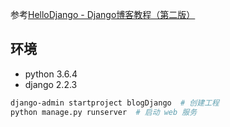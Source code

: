参考[HelloDjango - Django博客教程（第二版）](https://www.zmrenwu.com/courses/hellodjango-blog-tutorial/materials/59/)

## 环境

- python 3.6.4
- django 2.2.3

```bash
django-admin startproject blogDjango  # 创建工程
python manage.py runserver  # 启动 web 服务
```